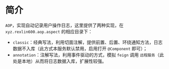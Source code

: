 # 简介

`AOP`，实现自动记录用户操作日志，这里提供了两种实现，在 `xyz.rexlin600.aop.aspect` 的相应目录下：

- `classic`：经典写法，利用切面注解，提供前置、后置、环绕通知方法，日志数据不入库（此方式本服务默认禁用，启用打开 `@Component` 即可）；
- `annotation`：注解写法，利用事件驱动的方式，模拟 `feign` 调用 `远程服务`（此处是本地）从而将日志数据入库，扩展性较强。


